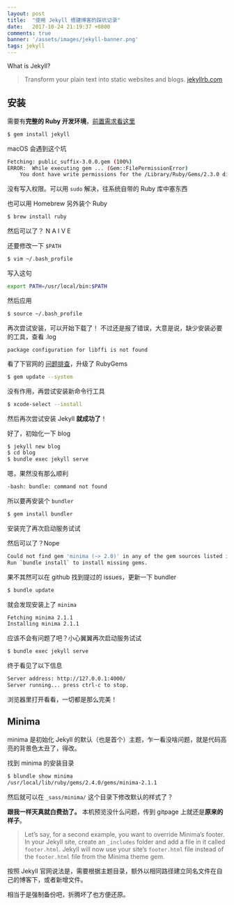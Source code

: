 ```yaml
---
layout: post
title:  "使用 Jekyll 搭建博客的踩坑记录"
date:   2017-10-24 21:19:37 +0800
comments: true
banner: '/assets/images/jekyll-banner.png'
tags: jekyll
---
```


What is Jekyll?

> Transform your plain text into static websites and blogs. [jekyllrb.com](http://jekyllrb.com/)

## 安装

需要有**完整的 Ruby 开发环境**，[前置需求看这里](https://jekyllrb.com/docs/installation/#requirements)


```bash
$ gem install jekyll
```

macOS 会遇到这个坑

```bash
Fetching: public_suffix-3.0.0.gem (100%)
ERROR:  While executing gem ... (Gem::FilePermissionError)
    You dont have write permissions for the /Library/Ruby/Gems/2.3.0 directory.
```

没有写入权限。可以用 `sudo` 解决，往系统自带的 Ruby 库中塞东西

也可以用 Homebrew 另外装个 Ruby

```bash
$ brew install ruby
```

然后可以了？ N A I V E

还要修改一下 `$PATH`

```bash
$ vim ~/.bash_profile
```

写入这句

```bash
export PATH=/usr/local/bin:$PATH
```

然后应用

```bash
$ source ~/.bash_profile
```

再次尝试安装，可以开始下载了！ 不过还是报了错误，大意是说，缺少安装必要的工具，查看 .log 

```log
package configuration for libffi is not found
```

看了下官网的 [问题排查](https://jekyllrb.com/docs/troubleshooting/)，升级了 RubyGems

```bash
$ gem update --system
```
没有作用，再尝试安装新命令行工具

```bash
$ xcode-select --install
```

然后再次尝试安装 Jekyll **就成功了**！

好了，初始化一下 blog 

```bash
$ jekyll new blog
$ cd blog
$ bundle exec jekyll serve
```
嗯，果然没有那么顺利

```bash
-bash: bundle: command not found
```

所以要再安装个 `bundler`

```bash
$ gem install bundler
```

安装完了再次启动服务试试

然后可以了？Nope

```bash
Could not find gem 'minima (~> 2.0)' in any of the gem sources listed in your Gemfile.
Run `bundle install` to install missing gems.
```

果不其然可以在 github 找到提过的 issues，更新一下 bundler

```bash
$ bundle update
```

就会发现安装上了 `minima`

```bash
Fetching minima 2.1.1
Installing minima 2.1.1
```

应该不会有问题了吧？小心翼翼再次启动服务试试

```bash
$ bundle exec jekyll serve
```

终于看见了以下信息

```bash
Server address: http://127.0.0.1:4000/
Server running... press ctrl-c to stop.
```

浏览器里打开看看，一切都是那么完美！

## Minima

minima 是初始化 Jekyll 的默认（也是首个）主题，乍一看没啥问题，就是代码高亮的背景色太丑了，得改。

找到 minima 的安装目录

```bash
$ blundle show minima
/usr/local/lib/ruby/gems/2.4.0/gems/minima-2.1.1
```

然后就可以在 `_sass/minima/` 这个目录下修改默认的样式了？

**跟我一样天真就白费劲了。** 本机预览没什么问题，传到 gitpage 上就还是**原来的样子**。

> Let’s say, for a second example, you want to override Minima’s footer. In your Jekyll site, create an `_includes` folder and add a file in it called `footer.html`. Jekyll will now use your site’s `footer.html` file instead of the `footer.html` file from the Minima theme gem.

按照 Jekyll 官网说法是，需要根据主题目录，额外以相同路径建立同名文件在自己的博客下，或者新增文件。

相当于是强制备份吧，折腾坏了也方便还原。